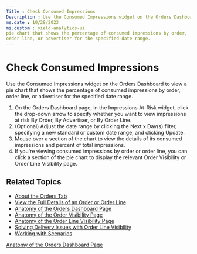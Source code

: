 ```yaml
---
Title : Check Consumed Impressions
Description : Use the Consumed Impressions widget on the Orders Dashboard to view a
ms.date : 10/28/2023
ms.custom : yield-analytics-ui
pie chart that shows the percentage of consumed impressions by order,
order line, or advertiser for the specified date range.
---
```



# Check Consumed Impressions



Use the Consumed Impressions widget on the Orders Dashboard to view a
pie chart that shows the percentage of consumed impressions by order,
order line, or advertiser for the specified date range.

1.  On the Orders Dashboard page, in the Impressions At-Risk widget,
    click the drop-down arrow to specify whether you want to view
    impressions at risk By Order, By Advertiser,
    or By Order Line.
2.  (Optional) Adjust the date range by clicking the Next x
    Day(s) filter, specifying a new standard or custom date range, and
    clicking Update. 
3.  Mouse over a section of the chart to view the details of its
    consumed impressions and percent of total impressions.
4.  If you're viewing consumed impressions by order or order line, you
    can click a section of the pie chart to display the relevant Order
    Visibility or Order Line Visibility page.


## Related Topics

- <a href="about-the-orders-tab.md" class="xref">About the Orders
  Tab</a>
- <a href="view-the-full-details-of-an-order-or-order-line.md"
  class="xref">View the Full Details of an Order or Order Line</a>
- <a href="anatomy-of-the-orders-dashboard-page.md" class="xref">Anatomy
  of the Orders Dashboard Page</a>
- <a href="anatomy-of-the-order-visibility-page.md" class="xref">Anatomy
  of the Order Visibility Page</a>
- <a href="anatomy-of-the-order-line-visibility-page.md"
  class="xref">Anatomy of the Order Line Visibility Page</a>
- <a href="solving-delivery-issues-with-order-line-visibility.md"
  class="xref">Solving Delivery Issues with Order Line Visibility</a>
- <a href="working-with-scenarios-overview.md" class="xref">Working with
  Scenarios</a>  
    



<a href="anatomy-of-the-orders-dashboard-page.md"
class="link">Anatomy of the Orders Dashboard Page</a>






